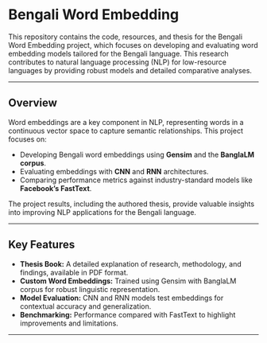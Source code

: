 # Bengali Word Embedding

This repository contains the code, resources, and thesis for the Bengali Word Embedding project, which focuses on developing and evaluating word embedding models tailored for the Bengali language. This research contributes to natural language processing (NLP) for low-resource languages by providing robust models and detailed comparative analyses.

---

## Overview

Word embeddings are a key component in NLP, representing words in a continuous vector space to capture semantic relationships. This project focuses on:

- Developing Bengali word embeddings using **Gensim** and the **BanglaLM corpus**.
- Evaluating embeddings with **CNN** and **RNN** architectures.
- Comparing performance metrics against industry-standard models like **Facebook’s FastText**.

The project results, including the authored thesis, provide valuable insights into improving NLP applications for the Bengali language.

---

## Key Features

- **Thesis Book:** A detailed explanation of research, methodology, and findings, available in PDF format.
- **Custom Word Embeddings:** Trained using Gensim with BanglaLM corpus for robust linguistic representation.
- **Model Evaluation:** CNN and RNN models test embeddings for contextual accuracy and generalization.
- **Benchmarking:** Performance compared with FastText to highlight improvements and limitations.

---
